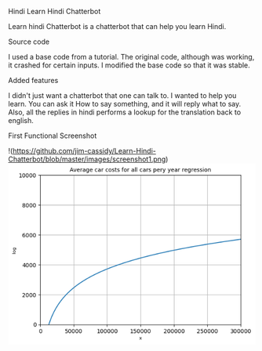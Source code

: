 Hindi Learn Hindi Chatterbot 

   Learn hindi Chatterbot is a chatterbot that
can help you learn Hindi.


Source code

  I used a base code from a tutorial.  The original code, although
was working, it crashed for certain inputs.  I
modified the base code so that it was stable.


Added features

I didn't just want a chatterbot that one can talk
to. I wanted to help you learn.  You can ask it
How to say something, and it will reply what to say.
Also, all the replies in hindi performs a lookup
for the translation back to english.

First Functional Screenshot

!(https://github.com/jim-cassidy/Learn-Hindi-Chatterbot/blob/master/images/screenshot1.png)
![alt text](https://github.com/jim-cassidy/car-maintainance-comparison/blob/main/images/allcars.png)

